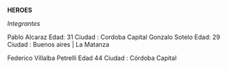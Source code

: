 **HEROES**

*Integrantes*

Pablo Alcaraz    Edad: 31    Ciudad : Cordoba Capital
Gonzalo Sotelo  Edad: 29   Ciudad : Buenos aires | La Matanza

Federico Villalba Petrelli Edad 44 Ciudad : Córdoba Capital